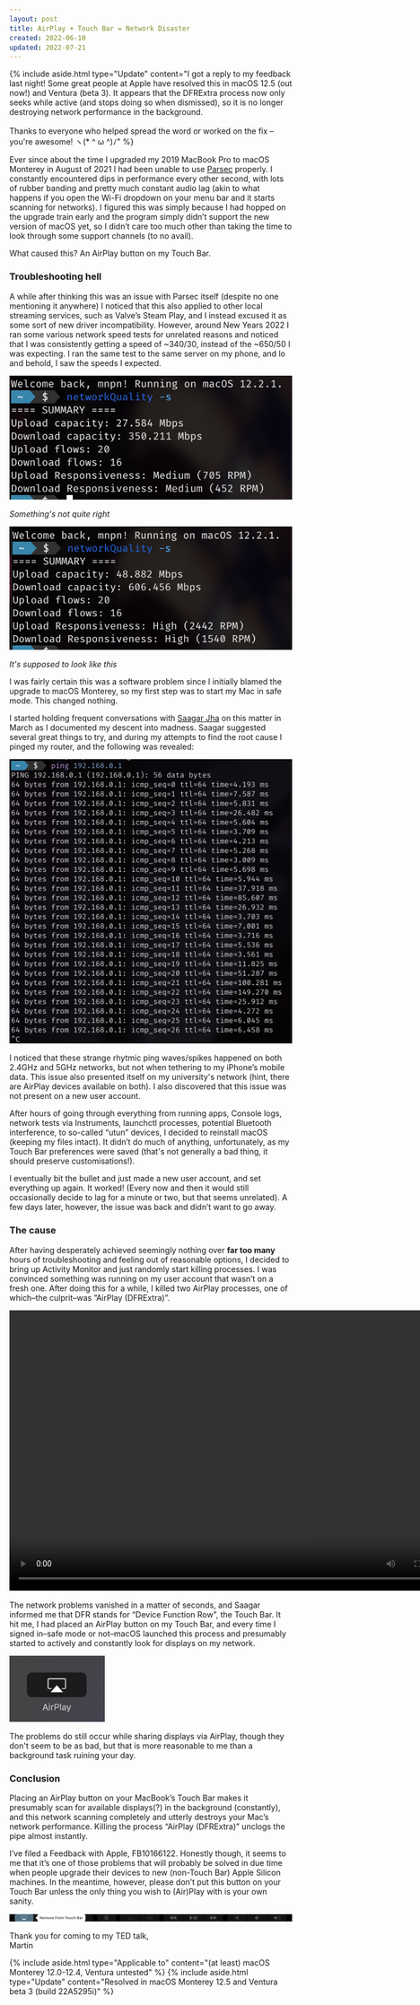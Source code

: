 ```yaml
---
layout: post
title: AirPlay + Touch Bar = Network Disaster
created: 2022-06-10
updated: 2022-07-21
---
```

{% include aside.html type="Update" content="I got a reply to my feedback last night! Some great people at Apple have resolved this in macOS 12.5 (out now!) and Ventura (beta 3). It appears that the DFRExtra process now only seeks while active (and stops doing so when dismissed), so it is no longer destroying network performance in the background.<br><br>Thanks to everyone who helped spread the word or worked on the fix – you're awesome! ヽ(* ^ ω ^)ﾉ" %}

Ever since about the time I upgraded my 2019 MacBook Pro to macOS Monterey in August of 2021 I had been unable to use [Parsec](https://parsec.app) properly. I constantly encountered dips in performance every other second, with lots of rubber banding and pretty much constant audio lag (akin to what happens if you open the Wi-Fi dropdown on your menu bar and it starts scanning for networks). I figured this was simply because I had hopped on the upgrade train early and the program simply didn’t support the new version of macOS yet, so I didn’t care too much other than taking the time to look through some support channels (to no avail).

What caused this? An AirPlay button on my Touch Bar.

### Troubleshooting hell
A while after thinking this was an issue with Parsec itself (despite no one mentioning it anywhere) I noticed that this also applied to other local streaming services, such as Valve’s Steam Play, and I instead excused it as some sort of new driver incompatibility. However, around New Years 2022 I ran some various network speed tests for unrelated reasons and noticed that I was consistently getting a speed of \~340/30, instead of the \~650/50 I was expecting. I ran the same test to the same server on my phone, and lo and behold, I saw the speeds I expected.

<div class="sbs-img">
	<div>
		<img src="/assets/airplay/speed-during.png" style="max-width: 100%" alt="Terminal displaying a network speed of 350 Mbps from a networkQuality test">
		<p><em>Something's not quite right</em></p>
	</div>
	<div>
		<img src="/assets/airplay/speed-without.png" style="max-width: 100%" alt="Terminal displaying a network speed of 600 Mbps from a networkQuality test">
		<p><em>It's supposed to look like this</em></p>
	</div>
</div>

I was fairly certain this was a software problem since I initially blamed the upgrade to macOS Monterey, so my first step was to start my Mac in safe mode. This changed nothing.

I started holding frequent conversations with [Saagar Jha](https://saagarjha.com/) on this matter in March as I documented my descent into madness. Saagar suggested several great things to try, and during my attempts to find the root cause I pinged my router, and the following was revealed:

<img class="solo-img" src="/assets/airplay/latency-terminal.png" alt="Terminal displaying an irregular ping pattern, often spiking from an average of 5 milliseconds to over 100">

I noticed that these strange rhytmic ping waves/spikes happened on both 2.4GHz and 5GHz networks, but not when tethering to my iPhone’s mobile data. This issue also presented itself on my university's network (hint, there are AirPlay devices available on both). I also discovered that this issue was not present on a new user account.

After hours of going through everything from running apps, Console logs, network tests via Instruments, launchctl processes, potential Bluetooth interference, to so-called “utun” devices, I decided to reinstall macOS (keeping my files intact). It didn’t do much of anything, unfortunately, as my Touch Bar preferences were saved (that's not generally a bad thing, it should preserve customisations!).

I eventually bit the bullet and just made a new user account, and set everything up again. It worked! (Every now and then it would still occasionally decide to lag for a minute or two, but that seems unrelated). A few days later, however, the issue was back and didn’t want to go away.

### The cause
After having desperately achieved seemingly nothing over **far too many** hours of troubleshooting and feeling out of reasonable options, I decided to bring up Activity Monitor and just randomly start killing processes. I was convinced something was running on my user account that wasn’t on a fresh one. After doing this for a while, I killed two AirPlay processes, one of which–the culprit–was ”AirPlay (DFRExtra)”.

<div>
	<video title="AirPlay (DFRExtra) in action" width="800" height="500" preload="metadata" controls>
		<source src="/assets/external/airplay-disaster.mp4" type="video/mp4">
	</video>
</div>

The network problems vanished in a matter of seconds, and Saagar informed me that DFR stands for “Device Function Row”, the Touch Bar. It hit me, I had placed an AirPlay button on my Touch Bar, and every time I signed in–safe mode or not–macOS launched this process and presumably started to actively and constantly look for displays on my network.

<img class="solo-img" src="/assets/airplay/tb-button.png" style="max-width: 170px" alt="Screenshot of the AirPlay button">

The problems do still occur while sharing displays via AirPlay, though they don't seem to be as bad, but that is more reasonable to me than a background task ruining your day.

### Conclusion
Placing an AirPlay button on your MacBook’s Touch Bar makes it presumably scan for available displays(?) in the background (constantly), and this network scanning completely and utterly destroys your Mac’s network performance. Killing the process “AirPlay (DFRExtra)” unclogs the pipe almost instantly.

I’ve filed a Feedback with Apple, FB10166122. Honestly though, it seems to me that it’s one of those problems that will probably be solved in due time when people upgrade their devices to new (non-Touch Bar) Apple Silicon machines. In the meantime, however, please don’t put this button on your Touch Bar unless the only thing you wish to (Air)Play with is your own sanity.

<img class="solo-img" src="/assets/airplay/tb-button-delete.png" style="max-width: 100%" alt="AirPlay button about to be removed from a Touch Bar">

Thank you for coming to my TED talk,<br>
Martin

{% include aside.html type="Applicable to" content="(at least) macOS Monterey 12.0-12.4, Ventura untested" %}
{% include aside.html type="Update" content="Resolved in macOS Monterey 12.5 and Ventura beta 3 (build 22A5295i)" %}
